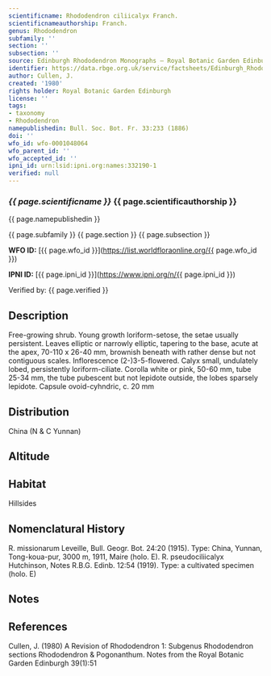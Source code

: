 ```yaml
---
scientificname: Rhododendron ciliicalyx Franch.
scientificnameauthorship: Franch.
genus: Rhododendron
subfamily: ''
section: ''
subsection: ''
source: Edinburgh Rhododendron Monographs – Royal Botanic Garden Edinburgh
identifier: https://data.rbge.org.uk/service/factsheets/Edinburgh_Rhododendron_Monographs.xhtml
author: Cullen, J.
created: '1980'
rights holder: Royal Botanic Garden Edinburgh
license: ''
tags:
- taxonomy
- Rhododendron
namepublishedin: Bull. Soc. Bot. Fr. 33:233 (1886)
doi: ''
wfo_id: wfo-0001048064
wfo_parent_id: ''
wfo_accepted_id: ''
ipni_id: urn:lsid:ipni.org:names:332190-1
verified: null
---
```

### _{{ page.scientificname }}_ {{ page.scientificauthorship }}
 {{ page.namepublishedin }}

{{ page.subfamily }} {{ page.section }} {{ page.subsection }}

**WFO ID:** [{{ page.wfo_id }}](https://list.worldfloraonline.org/{{ page.wfo_id }})

**IPNI ID:** [{{ page.ipni_id }}](https://www.ipni.org/n/{{ page.ipni_id }})

Verified by: {{ page.verified }}



## Description
Free-growing shrub. Young growth loriform-setose, the setae usually persistent. Leaves elliptic or narrowly elliptic, tapering to the base, acute at the apex, 70-110 x 26-40 mm, brownish beneath with rather dense but not contiguous scales. Inflorescence (2-)3-5-flowered. Calyx small, undulately lobed, persistently loriform-ciliate. Corolla white or pink, 50-60 mm, tube 25-34 mm, the tube pubescent but not lepidote outside, the lobes sparsely lepidote. Capsule ovoid-cyhndric, c. 20 mm

## Distribution
China (N & C Yunnan)

## Altitude


## Habitat
Hillsides

## Nomenclatural History
R. missionarum Leveille, Bull. Geogr. Bot. 24:20 (1915). Type: China, Yunnan, Tong-koua-pur, 3000 m, 1911, Maire (holo. E). R. pseudociliicalyx Hutchinson, Notes R.B.G. Edinb. 12:54 (1919). Type: a cultivated specimen (holo. E)
                       
## Notes


## References

Cullen, J. (1980) A Revision of Rhododendron 1: Subgenus Rhododendron sections Rhododendron & Pogonanthum. Notes from the Royal Botanic Garden Edinburgh 39(1):51
